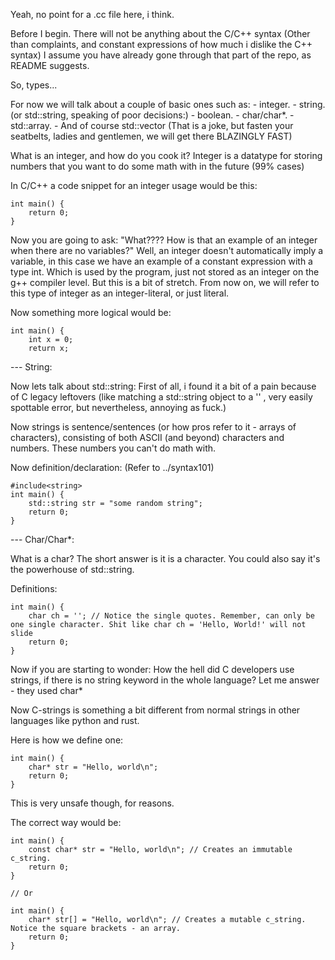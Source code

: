 Yeah, no point for a .cc file here, i think.

Before I begin. There will not be anything about the C/C++ syntax (Other than complaints, and constant expressions of how much
i dislike the C++ syntax)
I assume you have already gone through that part of the repo, as README suggests.

So, types...

For now we will talk about a couple of basic ones such as:
    - integer.
    - string. (or std::string, speaking of poor decisions:)
    - boolean.
    - char/char*.
    - std::array.
    - And of course std::vector (That is a joke, but fasten your seatbelts, ladies and gentlemen, we will get there BLAZINGLY FAST)


What is an integer, and how do you cook it?
Integer is a datatype for storing numbers that you want to do some math with in the future (99% cases)

In C/C++ a code snippet for an integer usage would be this:

```
int main() {
    return 0;
}
```

Now you are going to ask: "What???? How is that an example of an integer when there are no variables?"
Well, an integer doesn't automatically imply a variable, in this case we have an example of a constant expression with a type int.
Which is used by the program, just not stored as an integer on the g++ compiler level. But this is a bit of stretch. From now on,
we will refer to this type of integer as an integer-literal, or just literal.


Now something more logical would be:

```
int main() {
    int x = 0;
    return x;
```


--- String:

Now lets talk about std::string:
First of all, i found it a bit of a pain because of C legacy leftovers (like matching a std::string object to a '' , very easily
spottable error, but nevertheless, annoying as fuck.)

Now strings is sentence/sentences (or how pros refer to it - arrays of characters), consisting of both ASCII (and beyond)
characters and numbers. These numbers you can't do math with.


Now definition/declaration: (Refer to ../syntax101)

```
#include<string>
int main() {
    std::string str = "some random string";
    return 0;
}
```


---  Char/Char*:

What is a char? The short answer is it is a character.
You could also say it's the powerhouse of std::string.

 Definitions:

```
int main() {
    char ch = ''; // Notice the single quotes. Remember, can only be one single character. Shit like char ch = 'Hello, World!' will not slide
    return 0;
}
```

Now if you are starting to wonder: How the hell did C developers use strings, if there is no string keyword in the whole language?
Let me answer - they used char*

Now C-strings is something a bit different from normal strings in other languages like python and rust.

Here is how we define one:

```
int main() {
    char* str = "Hello, world\n";
    return 0;
}
```

This is very unsafe though, for reasons.

The correct way would be:

```
int main() {
    const char* str = "Hello, world\n"; // Creates an immutable c_string.
    return 0;
}

// Or

int main() {
    char* str[] = "Hello, world\n"; // Creates a mutable c_string. Notice the square brackets - an array.
    return 0;
}
```

